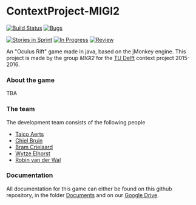 # ContextProject-MIGI2 
[![Build Status](https://travis-ci.org/Taeir/ContextProject-MIGI2.svg?branch=master)](https://travis-ci.org/Taeir/ContextProject-MIGI2)
[![Bugs](https://badge.waffle.io/Taeir/ContextProject-MIGI2.svg?label=bug&title=Bugs)](http://waffle.io/Taeir/ContextProject-MIGI2)

[![Stories in Sprint](https://badge.waffle.io/Taeir/ContextProject-MIGI2.svg?label=ready%20for%20sprint&title=Sprint%20Backlog)](http://waffle.io/Taeir/ContextProject-MIGI2)
[![In Progress](https://badge.waffle.io/Taeir/ContextProject-MIGI2.svg?label=in%20progress&title=In%20Progress)](http://waffle.io/Taeir/ContextProject-MIGI2)
[![Review](https://badge.waffle.io/Taeir/ContextProject-MIGI2.svg?label=review&title=Ready%20for%20Review)](http://waffle.io/Taeir/ContextProject-MIGI2)

An "Oculus Rift" game made in java, based on the jMonkey engine. 
This project is made by the group *MIGI2* for the [TU Delft] context project 2015-2016.

### About the game
TBA

### The team
The development team consists of the following people
* [Taico Aerts]
* [Chiel Bruin]
* [Bram Crielaard]
* [Wytze Elhorst]
* [Robin van der Wal]

### Documentation
All documentation for this game can either be found on this github repository, in the folder [Documents] and on our [Google Drive].

[Documents]: https://github.com/Taeir/ContextProject-MIGI2/Documents/
[Google Drive]: https://drive.google.com/folderview?id=0B1ltTFwLvmz_N2p6WkRwblZ5bDA&usp=sharing
[TU Delft]: http://tudelft.nl/
[Taico Aerts]: https://github.com/Taeir
[Chiel Bruin]: https://github.com/ChielBruin
[Bram Crielaard]: https://github.com/BCrlrd
[Wytze Elhorst]: https://github.com/WytzeElhorst
[Robin van der Wal]: https://github.com/Diocruel
